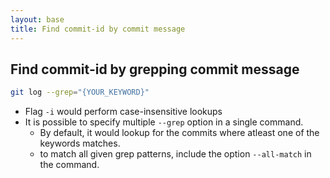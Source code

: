 ```yaml
---
layout: base
title: Find commit-id by commit message
---
```


## Find commit-id by grepping commit message 

```bash
git log --grep="{YOUR_KEYWORD}" 
```

- Flag `-i` would perform case-insensitive lookups
- It is possible to specify multiple `--grep` option in a single command.
  - By default, it would lookup for the commits where atleast one of the keywords matches. 
  - to match all given grep patterns, include the option `--all-match` in the command. 
